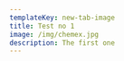 ```yaml
---
templateKey: new-tab-image
title: Test no 1
image: /img/chemex.jpg
description: The first one
---
```


